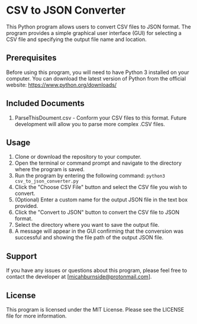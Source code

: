 # CSV to JSON Converter

This Python program allows users to convert CSV files to JSON format. The program provides a simple graphical user interface (GUI) for selecting a CSV file and specifying the output file name and location.

## Prerequisites
Before using this program, you will need to have Python 3 installed on your computer. You can download the latest version of Python from the official website: https://www.python.org/downloads/

## Included Documents
1. ParseThisDoument.csv - Conform your CSV files to this format. Future development will allow you to parse more complex .CSV files. 

## Usage
1. Clone or download the repository to your computer.
2. Open the terminal or command prompt and navigate to the directory where the program is saved.
3. Run the program by entering the following command: `python3 csv_to_json_converter.py`
4. Click the "Choose CSV File" button and select the CSV file you wish to convert.
5. (Optional) Enter a custom name for the output JSON file in the text box provided.
6. Click the "Convert to JSON" button to convert the CSV file to JSON format.
7. Select the directory where you want to save the output file.
8. A message will appear in the GUI confirming that the conversion was successful and showing the file path of the output JSON file.

## Support
If you have any issues or questions about this program, please feel free to contact the developer at [micahburnside@protonmail.com].

## License
This program is licensed under the MIT License. Please see the LICENSE file for more information.


